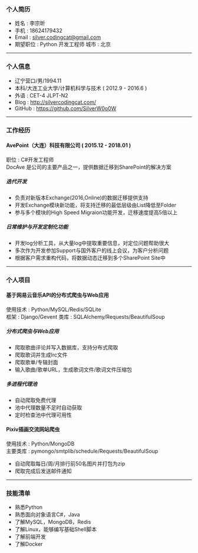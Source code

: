 ### 个人简历
* 姓名 : 李宗昕
* 手机 : 18624179432
* Email : silver.codingcat@gmail.com
* 期望职位 : Python 开发工程师  城市 : 北京
***

### 个人信息
* 辽宁营口/男/1994.11
* 本科/大连工业大学/计算机科学与技术 ( 2012.9 - 2016.6 )
* 外语 : CET-4 JLPT-N2
* Blog : http://silvercodingcat.com/
* GitHub : https://github.com/SilverW0o0W
***

### 工作经历
#### AvePoint（大连）科技有限公司 ( 2015.12 - 2018.01 )
职位 : C#开发工程师  
DocAve 是公司的主要产品之一，提供数据迁移到SharePoint的解决方案

##### 迭代开发
* 负责对新版本Exchange(2016,Online)的数据迁移提供支持
* 开发Exchange模块新功能，将支持迁移的最低层级由List降低至Folder
* 参与多个模块的High Speed Migraion功能开发，迁移速度提高5倍以上

##### 日常维护与开发定制化功能
* 开发log分析工具，从大量log中提取重要信息，对定位问题帮助很大
* 多次作为开发参加Support与国外客户的线上会议，为客户分析问题
* 根据客户需求重构代码，将数据动态迁移到多个SharePoint Site中
***

### 个人项目

#### 基于网易云音乐API的分布式爬虫与Web应用
使用技术 : Python/MySQL/Redis/SQLite  
框架 : Django/Gevent
类库 : SQLAlchemy/Requests/BeautifulSoup

##### 分布式爬虫与Web应用
* 爬取歌曲评论并写入数据库，支持分布式爬取
* 爬取歌词并生成lrc文件
* 爬取歌单/专辑封面
* 输入歌曲/歌单URL，生成歌词文件/歌词文件压缩包

##### 多进程代理池
* 自动爬取免费代理
* 池中代理数量不足时自动获取
* 定时检查池中代理可用性

#### Pixiv插画交流网站爬虫
使用技术 : Python/MongoDB  
主要类库 : pymongo/smtplib/schedule/Requests/BeautifulSoup  

* 自动爬取每日/周/月排行前50名图片并打包为zip
* 爬取完成后发送邮件通知
***

### 技能清单
* 熟悉Python
* 熟悉面向对象语言C#，Java
* 了解MySQL，MongoDB，Redis
* 了解Linux，能够编写基础Shell脚本
* 了解前端开发
* 了解Docker